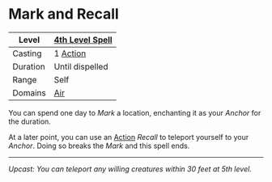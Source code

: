 # Mark and Recall

| Level    | [4th Level Spell](4th%20Level%20Spells.md)                            |
| -------- | --------------------------------------------------------------------- |
| Casting  | 1 [Action](../../../../Game%20Procedures/Core%20Procedures/Action.md) |
| Duration | Until dispelled                                                       |
| Range    | Self                                                                  |
| Domains  | [Air](../../Spell%20Domains/Air.md)                                   |

You can spend one day to *Mark* a location, enchanting it as your *Anchor* for the duration.

At a later point, you can use an [Action](../../../../Game%20Procedures/Core%20Procedures/Action.md) *Recall* to teleport yourself to your *Anchor*. Doing so breaks the *Mark* and this spell ends.

---
*Upcast: You can teleport any willing creatures within 30 feet at 5th level.*
